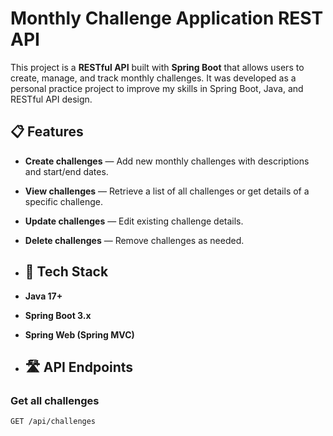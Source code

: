 # Monthly Challenge Application REST API

This project is a **RESTful API** built with **Spring Boot** that allows users to create, manage, and track monthly challenges. It was developed as a personal practice project to improve my skills in Spring Boot, Java, and RESTful API design.

## 📋 Features

- **Create challenges** — Add new monthly challenges with descriptions and start/end dates.
- **View challenges** — Retrieve a list of all challenges or get details of a specific challenge.
- **Update challenges** — Edit existing challenge details.
- **Delete challenges** — Remove challenges as needed.

- ## 🚀 Tech Stack

- **Java 17+**
- **Spring Boot 3.x**
- **Spring Web (Spring MVC)**

- ## 🛣️ API Endpoints

### Get all challenges
```http
GET /api/challenges
